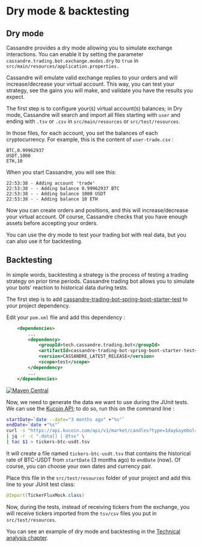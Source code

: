 # Dry mode & backtesting

## Dry mode
Cassandre provides a dry mode allowing you to simulate exchange interactions. You can enable it by setting the parameter `cassandre.trading.bot.exchange.modes.dry` to `true` in `src/main/resources/application.properties.`

Cassandre will emulate valid exchange replies to your orders and will increase/decrease your virtual account. This way, you can test your strategy, see the gains you will make, and validate you have the results you expect.

The first step is to configure your(s) virtual account(s) balances; in Dry mode, Cassandre will search and import all files starting with `user` and ending with `.tsv` or `.csv` in `src/main/resources` or `src/test/resources`. 

In those files, for each account, you set the balances of each cryptocurrency. For example, this is the content of `user-trade.csv` :

```
BTC,0.99962937
USDT,1000
ETH,10 
```

When you start Cassandre, you will see this: 

```
22:53:38 - Adding account 'trade'
22:53:38 - - Adding balance 0.99962937 BTC
22:53:38 - - Adding balance 1000 USDT
22:53:38 - - Adding balance 10 ETH
```

Now you can create orders and positions, and this will increase/decrease your virtual account. Of course, Cassandre checks that you have enough assets before accepting your orders.

You can use the dry mode to test your trading bot with real data, but you can also use it for backtesting.

## Backtesting
In simple words, backtesting a strategy is the process of testing a trading strategy on prior time periods. Cassandre trading bot allows you to simulate your bots' reaction to historical data during tests. 

The first step is to add [cassandre-trading-bot-spring-boot-starter-test](https://mvnrepository.com/artifact/tech.cassandre.trading.bot/cassandre-trading-bot-spring-boot-starter-test) to your project dependency.

Edit your `pom.xml` file and add this dependency : 

```xml
	<dependencies>
		...
		<dependency>
			<groupId>tech.cassandre.trading.bot</groupId>
			<artifactId>cassandre-trading-bot-spring-boot-starter-test</artifactId>
			<version>CASSANDRE_LATEST_RELEASE</version>
			<scope>test</scope>
		</dependency>
		...
	</dependencies>
```

[![Maven Central](https://img.shields.io/maven-central/v/tech.cassandre.trading.bot/cassandre-trading-bot-spring-boot-starter.svg?label=Maven%20Central)](https://search.maven.org/search?q=g:%22tech.cassandre.trading.bot%22%20AND%20a:%22cassandre-trading-bot-spring-boot-starter%22)

Now, we need to generate the data we want to use during the JUnit tests. We can use the [Kucoin API](https://docs.kucoin.com/#get-klines); to do so, run this on the command line :

```bash
startDate=`date --date="3 months ago" +"%s"`
endDate=`date +"%s"`
curl -s "https://api.kucoin.com/api/v1/market/candles?type=1day&symbol=BTC-USDT&startAt=${startDate}&endAt=${endDate}" \
| jq -r -c ".data[] | @tsv" \
| tac $1 > tickers-btc-usdt.tsv
```

It will create a file named `tickers-btc-usdt.tsv` that contains the historical rate of BTC-USDT from `startDate` (3 months ago) to `endDate` (now). Of course, you can choose your own dates and currency pair.

Place this file in the `src/test/resources` folder of your project and add this line to your JUnit test class: 

```java
@Import(TickerFluxMock.class)
```

Now, during the tests, instead of receiving tickers from the exchange, you will receive tickers imported from the `tsv/csv` files you put in `src/test/resources`.

You can see an example of dry mode and backtesting in the [Technical analysis chapter](./technical-analysis/overview.md).

